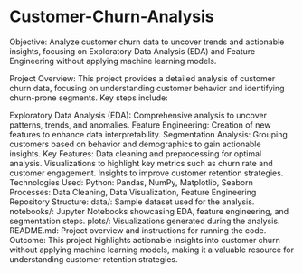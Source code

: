 # Customer-Churn-Analysis
Objective:
Analyze customer churn data to uncover trends and actionable insights, focusing on Exploratory Data Analysis (EDA) and Feature Engineering without applying machine learning models.

Project Overview:
This project provides a detailed analysis of customer churn data, focusing on understanding customer behavior and identifying churn-prone segments. Key steps include:

Exploratory Data Analysis (EDA): Comprehensive analysis to uncover patterns, trends, and anomalies.
Feature Engineering: Creation of new features to enhance data interpretability.
Segmentation Analysis: Grouping customers based on behavior and demographics to gain actionable insights.
Key Features:
Data cleaning and preprocessing for optimal analysis.
Visualizations to highlight key metrics such as churn rate and customer engagement.
Insights to improve customer retention strategies.
Technologies Used:
Python: Pandas, NumPy, Matplotlib, Seaborn
Processes: Data Cleaning, Data Visualization, Feature Engineering
Repository Structure:
data/: Sample dataset used for the analysis.
notebooks/: Jupyter Notebooks showcasing EDA, feature engineering, and segmentation steps.
plots/: Visualizations generated during the analysis.
README.md: Project overview and instructions for running the code.
Outcome:
This project highlights actionable insights into customer churn without applying machine learning models, making it a valuable resource for understanding customer retention strategies.
